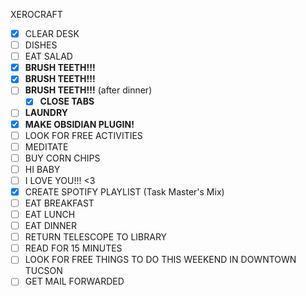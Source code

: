 XEROCRAFT
- [x] CLEAR DESK
- [ ] DISHES
- [ ] EAT SALAD
- [x] **BRUSH TEETH!!!**
- [x] **BRUSH TEETH!!!**
- [ ] **BRUSH TEETH!!!** (after dinner)
	- [x] **CLOSE TABS**
- [ ] **LAUNDRY**
- [x] **MAKE OBSIDIAN PLUGIN!**
- [ ] LOOK FOR FREE ACTIVITIES
- [ ] MEDITATE
- [ ] BUY CORN CHIPS
- [ ] HI BABY
- [ ] I LOVE YOU!!! <3
- [x] CREATE SPOTIFY PLAYLIST (Task Master's Mix)
- [ ] EAT BREAKFAST
- [ ] EAT LUNCH
- [ ] EAT DINNER
- [ ] RETURN TELESCOPE TO LIBRARY
- [ ] READ FOR 15 MINUTES
- [ ] LOOK FOR FREE THINGS TO DO THIS WEEKEND IN DOWNTOWN TUCSON
- [ ] GET MAIL FORWARDED